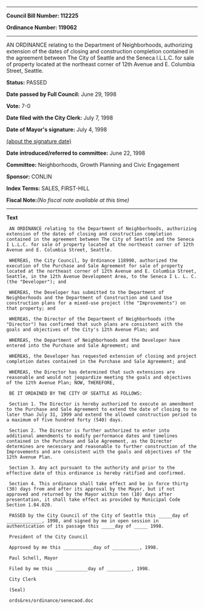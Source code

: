 

********

**Council Bill Number: 112225**
   
**Ordinance Number: 119062**
********

 AN ORDINANCE relating to the Department of Neighborhoods, authorizing extension of the dates of closing and construction completion contained in the agreement between The City of Seattle and the Seneca I.L.L.C. for sale of property located at the northeast corner of 12th Avenue and E. Columbia Street, Seattle.

**Status:** PASSED
   
**Date passed by Full Council:** June 29, 1998
   
**Vote:** 7-0
   
**Date filed with the City Clerk:** July 7, 1998
   
**Date of Mayor's signature:** July 4, 1998
   
[(about the signature date)](/~public/approvaldate.htm)
   
   
   
**Date introduced/referred to committee:** June 22, 1998
   
**Committee:** Neighborhoods, Growth Planning and Civic Engagement
   
**Sponsor:** CONLIN
   
   
**Index Terms:** SALES, FIRST-HILL

**Fiscal Note:**_(No fiscal note available at this time)_

********

**Text**
   
```
 AN ORDINANCE relating to the Department of Neighborhoods, authorizing extension of the dates of closing and construction completion contained in the agreement between The City of Seattle and the Seneca I L.L.C. for sale of property located at the northeast corner of 12th Avenue and E. Columbia Street, Seattle.

 WHEREAS, the City Council, by Ordinance 118990, authorized the execution of the Purchase and Sale Agreement for sale of property located at the northeast corner of 12th Avenue and E. Columbia Street, Seattle, in the 12th Avenue Development Area, to the Seneca I L. L. C. (the "Developer"); and

 WHEREAS, the Developer has submitted to the Department of Neighborhoods and the Department of Construction and Land Use construction plans for a mixed-use project (the "Improvements") on that property; and

 WHEREAS, the Director of the Department of Neighborhoods (the "Director") has confirmed that such plans are consistent with the goals and objectives of the City's 12th Avenue Plan; and

 WHEREAS, the Department of Neighborhoods and the Developer have entered into the Purchase and Sale Agreement; and

 WHEREAS, the Developer has requested extension of closing and project completion dates contained in the Purchase and Sale Agreement; and

 WHEREAS, the Director has determined that such extensions are reasonable and would not jeopardize meeting the goals and objectives of the 12th Avenue Plan; NOW, THEREFORE,

 BE IT ORDAINED BY THE CITY OF SEATTLE AS FOLLOWS:

 Section 1. The Director is hereby authorized to execute an amendment to the Purchase and Sale Agreement to extend the date of closing to no later than July 31, 1999 and extend the allowed construction period to a maximum of five hundred forty (540) days.

 Section 2. The Director is further authorized to enter into additional amendments to modify performance dates and timelines contained in the Purchase and Sale Agreement, as the Director determines are necessary and reasonable to further construction of the Improvements and are consistent with the goals and objectives of the 12th Avenue Plan.

 Section 3. Any act pursuant to the authority and prior to the effective date of this ordinance is hereby ratified and confirmed.

 Section 4. This ordinance shall take effect and be in force thirty (30) days from and after its approval by the Mayor, but if not approved and returned by the Mayor within ten (10) days after presentation, it shall take effect as provided by Municipal Code Section 1.04.020.

 PASSED by the City Council of the City of Seattle this _____day of _____________, 1998, and signed by me in open session in authentication of its passage this _____day of _____ 1998.

 President of the City Council

 Approved by me this ___________day of __________, 1998.

 Paul Schell, Mayor

 Filed by me this ____________day of _________, 1998.

 City Clerk

 (Seal)

 ords&res/ordinance/senecaod.doc

```

